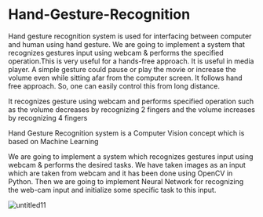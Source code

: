 # Hand-Gesture-Recognition

Hand gesture recognition system is used for interfacing between computer and human using hand gesture. We are going to implement a system that recognizes gestures input using webcam & performs the specified operation.This is very useful for a hands-free approach. It is useful in media player. A simple gesture could pause or play the movie or increase the volume even while sitting afar from the computer screen. It follows hand free approach. So, one can easily control this from long distance.

It recognizes gesture using webcam and performs specified operation such as the volume decreases by recognizing 2 fingers and the volume increases by recognizing 4 fingers

Hand Gesture Recognition system is a Computer Vision concept which is based on Machine Learning

We are going to implement a system which recognizes gestures input using webcam & performs the desired tasks. We have taken images as an input which are taken from webcam and it has been done using OpenCV in Python. Then we are going to implement Neural Network for recognizing the web-cam input and initialize some specific task to this input.

![untitled11](https://user-images.githubusercontent.com/40590365/50981573-49eec680-1521-11e9-9b4f-2b4974ff80d1.jpg)




